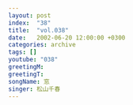 ```yaml
---
layout: post
index:  "38"
title:  "vol.038"
date:   2002-06-20 12:00:00 +0300
categories: archive
tags: []
youtube: "038"
greetingM: 
greetingT: 
songName: 窓
singer: 松山千春
---
```


